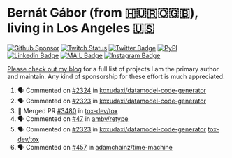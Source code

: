 # Bernát Gábor (from 🇭🇺🇷🇴🇬🇧), living in Los Angeles 🇺🇸

[![Github Sponsor](https://img.shields.io/static/v1?label=Sponsor&message=%E2%9D%A4&logo=GitHub&link=https://github.com/sponsors/gaborbernat&style=flat-square)](https://github.com/sponsors/gaborbernat)
[![Twitch Status](https://img.shields.io/twitch/status/gaborbernat?style=flat-square)](https://www.twitch.tv/gaborbernat)
[![Twitter Badge](https://img.shields.io/badge/-@gjbernat-1ca0f1?style=flat-square&labelColor=1ca0f1&logo=twitter&logoColor=white&link=https://twitter.com/gjbernat)](https://twitter.com/gjbernat)
[![PyPI](https://img.shields.io/badge/-gaborbernat-0073b7?style=flat-square&logo=Python&logoColor=white&link=https://pypi.org/user/gaborbernat/)](https://pypi.org/user/gaborbernat/)
[![Linkedin Badge](https://img.shields.io/badge/-gaborbernat-blue?style=flat-square&logo=Linkedin&logoColor=white&link=https://www.linkedin.com/in/gaborbernat/)](https://www.linkedin.com/in/gaborbernat/)
[![MAIL Badge](https://img.shields.io/badge/-gaborjbernat@gmail.com-c14438?style=flat-square&logo=Gmail&logoColor=white&link=mailto:gaborjbernat@gmail.com)](mailto:gaborjbernat@gmail.com)
[![Instagram Badge](https://img.shields.io/badge/-@gabor__bernat-845EC2?style=flat-square&labelColor=white&logo=Instagram&link=https://instagram.com/gabor_bernat/)](https://instagram.com/gabor_bernat)

[Please check out my blog](https://bernat.tech/about/) for a full list of projects I am the primary author and maintain.
Any kind of sponsorship for these effort is much appreciated.

<!--START_SECTION:activity-->

1. 🗣 Commented on [#2324](https://github.com/koxudaxi/datamodel-code-generator/pull/2324#issuecomment-2659687505) in [koxudaxi/datamodel-code-generator](https://github.com/koxudaxi/datamodel-code-generator)
2. 🗣 Commented on [#2323](https://github.com/koxudaxi/datamodel-code-generator/pull/2323#issuecomment-2659681540) in [koxudaxi/datamodel-code-generator](https://github.com/koxudaxi/datamodel-code-generator)
3. 🎉 Merged PR [#3480](https://github.com/tox-dev/tox/pull/3480) in [tox-dev/tox](https://github.com/tox-dev/tox)
4. 🗣 Commented on [#47](https://github.com/ambv/retype/issues/47#issuecomment-2659484780) in [ambv/retype](https://github.com/ambv/retype)
5. 🗣 Commented on [#2323](https://github.com/koxudaxi/datamodel-code-generator/pull/2323#issuecomment-2658402369) in [koxudaxi/datamodel-code-generator](https://github.com/koxudaxi/datamodel-code-generator)
   [tox-dev/tox](https://github.com/tox-dev/tox)
5. 🗣 Commented on [#457](https://github.com/adamchainz/time-machine/pull/457#issuecomment-2197730644) in
[adamchainz/time-machine](https://github.com/adamchainz/time-machine)
<!--END_SECTION:activity-->
